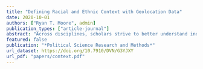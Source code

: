 ```yaml
---
title: "Defining Racial and Ethnic Context with Geolocation Data"
date: 2020-10-01
authors: ["Ryan T. Moore", admin]
publication_types: ["article-journal"]
abstract: "Across disciplines, scholars strive to better understand individuals' milieus—the people, places, and institutions individuals encounter in their daily lives. In particular, political scientists argue that racial and eth- nic context shapes attitudes about candidates, policies, and fellow citizens. Yet, the current standard of measuring milieus is to place survey respondents in a geographic container and then to ascribe all that container’s characteristics to the individual’s milieu. Using a new dataset of over 2.6 million GPS records from over 400 individuals, we compare conventional static measures of racial and ethnic context to dynamic, precise measures of milieus. We demonstrate how low-level static measures tend to overstate how extreme individuals' racial and ethnic contexts are and offer suggestions for future researchers."
featured: false
publication: "*Political Science Research and Methods*"
url_dataset: https://doi.org/10.7910/DVN/G3YJXY
url_pdf: "papers/context.pdf"
---
```


